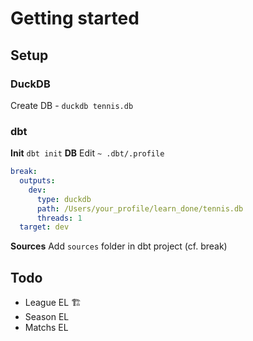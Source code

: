 # Getting started
## Setup
### DuckDB 
Create DB - `duckdb tennis.db`
### dbt 
**Init** `dbt init`
**DB**
Edit `~ .dbt/.profile`
```yaml
break:
  outputs:
    dev:
      type: duckdb
      path: /Users/your_profile/learn_done/tennis.db
      threads: 1
  target: dev
```
**Sources** 
Add `sources` folder in dbt project (cf. break)

## Todo 
- League EL 🏗️
- Season EL 
- Matchs EL
